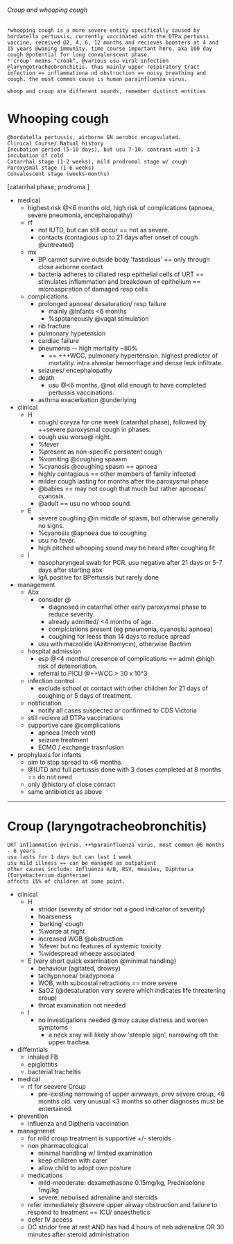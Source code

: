 ###### Croup and whooping cough
    *whooping cough is a more severe entity specifically caused by bordatella pertussis, currently vaccinated with the DTPa pertussi vaccine, received @2, 4, 6, 12 months and recieves boosters at 4 and 15 years @waning immunity. time course important here. aka 100 day cough @potential for long convalenscent phase.
    *'croup' means "croak", @various usu viral infection @laryngotracheobronchitis. thus mainly upper respiratory tract infection == inflammationa nd obstruction == noisy breathing and cough. the most common cause is human parainfluenza virus. 

    whoop and croup are different sounds, remember distinct entities 


# Whooping cough
    @bordatella pertussis, airborne GN aerobic encapsulated. 
    Clinical Course/ Natual history
    Incubation period (5-10 days), but usu 7-10. contrast with 1-3 incubation of cold
    Catarrhal stage (1-2 weeks), mild prodromal stage w/ cough
    Paroxysmal stage (1-6 weeks)
    Convalescent stage (weeks-months)
[catarrhal phase; prodroma ]
- medical
    + highest risk @<6 months old, high risk of complications (apnoea, severe pneumonia, encephalopathy)
    + rf
        * not IUTD, but can still occur == not as severe.
        * contacts (contagious up to 21 days after onset of cough @untreated)
    + mx
        * BP cannot survive outside body 'fastidious' == only through close airborne contact
        *  bacteria adheres to ciliated resp epithelial cells of URT == stimulates inflammation and breakdown of epithelium == microaspiration of damaged resp cells
    + complications
        * prolonged apnoea/ desaturation/ resp failure
            - mainly @infants <6 months
            - %spotaneously @vagal stimulation
        * rib fracture
        * pulmonary hypetension
        * cardiac failure
        * pneumonia -- high mortality ~80%
            -  == +++WCC, pulmonary hypertension. highest predictor of mortality. intra alveolar hemorrhage and dense leuk infiltrate.
        * seizures/ encephalopathy
        * death
            - usu @<6 months, @not olld enough to have completed pertussis vaccinations.
        * asthma exacerbation @underlying
- clinical
    + H
        * cough/ coryza for one week (catarrhal phase), followed by ++severe paroxysmal cough in phases. 
        * cough usu worse@ night. 
        * %fever
        * %present as non-specific persistent cough
        * %vomiting @coughing spaasm.
        * %cyanosis @coughing spasm == apnoea
        * highly contagious == other members of family infected
        * milder cough lasting for months after the paroxysmal phase
        * @babies == may not cough that much but rather apnoeas/ cyanosis. 
        * @adult == usu no whoop sound. 
    + E
        * severe coughing @in middle of spasm, but otherwise generally no signs.
        * %cyanosis @apnoea due to coughing
        * usu no fever.
        * high pitched whooping sound may be heard after coughing fit
    + I
        * nasopharyngeal swab for PCR. usu negative after 21 days or 5-7 days after starting abx
        * IgA positive for BPertussis but rarely done
- management
    + Abx
        * consider @
            -  diagnosed in catarrhal other early paroxysmal phase to reduce severity.
            -  already admitted/ <4 months of age.
            -  complciations present (eg pneumonia, cyanosis/ apnoea)
            -  coughing for leess than 14 days to reduce spread
        * usu with macrolide (Azithromycin), otherwise Bactrim  
    + hospital admission 
        * esp @<4 months/ presence of complications == admit @high risk of deteiroriation.
        * referral to PICU @++WCC > 30 x 10^3
    + infection control
        * exclude school or contact with other children for 21 days of coughing or 5 days of treatment.
    + notificiation
        * notify all cases suspected or confirmed to CDS Victoria
    + still recieve all DTPa vaccinations
    + supportive care @complications
        * apnoea (mech vent)
        * seizure treatment
        * ECMO / exchange trasnfusion
- prophylaxis for infants
    + aim to stop spread to <6 months.
    + @IUTD and full pertussis done with 3 doses completed at 8 months == do not need
    + only @history of close contact
    + same antibiotics as above

--------------------------
# Croup (laryngotracheobronchitis)
    URT inflammation @virus, ++%parainfluenza virus, most common @6 months - 6 years
    usu lasts for 1 days but can last 1 week
    usu mild illness == can be managed as outpatient
    other causes include: Influenza A/B, RSV, measles, Diphteria (Coryebacterium diphteriae)
    affects 15% of children at some point. 

- clinical
    + H
        * stridor (severity of stridor not a good indicator of severity)
        * hoarseness
        * 'barking' cough
        * %worse at night
        * increased WOB @obstruction
        * %fever but no features of systemic toxicity.
        * %widespread wheeze associated
    + E (very short quick examination @minimal handling)
        * behaviour (agitated, drowsy)
        * tachypnnoea/ bradypnoea
        * WOB, with subcostal retractions == more severe
        * SaO2 (@desaturation very severe which indicates life threatening croup)
        * throat examination not needed
    + I
        * no investigations needed @may cause distress and worsen symptoms
            - a neck xray will likely show 'steeple sign', narrowing oft the upper trachea.
- differntials
    + inhaled FB
    + epiglottitis
    + bacterial tracheitis 
- medical
    + rf for seevere Croup
        * pre-existing narrowing of upper airwways, prev severe croup, <6 months old. very unusual <3 months so other diagnoses must be entertained.
- prevention
    + influenza and Diptheria vaccination
- managmenet
    + for mild croup treatment is supportive +/- steroids
    + non pharmacological
        * minimal handling w/ limited examination
        * keep children with carer
        * allow child to adopt own posture
    + medications
        * mild-mooderate: dexamethasone 0.15mg/kg, Prednisolone 1mg/kg
        * severe: nebulised adrenaline and steroids  
    + refer immediately @severe upper airway obstruction and failure to respond to treatment == ICU/ anaesthetics
    + defer IV access
    + DC stridor free at rest AND has had 4 hours of neb adrenaline OR 30 minutes after steroid administration